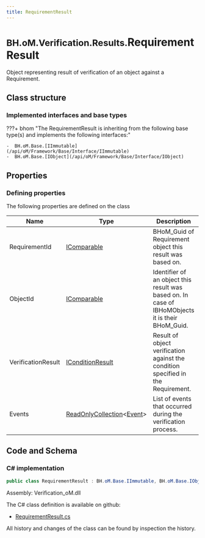 ```yaml
---
title: RequirementResult
---
```


# <small>BH.oM.Verification.Results.</small>**RequirementResult**

Object representing result of verification of an object against a Requirement.

## Class structure

### Implemented interfaces and base types

???+ bhom "The RequirementResult is inheriting from the following base type(s) and implements the following interfaces:"

    -  BH.oM.Base.[IImmutable](/api/oM/Framework/Base/Interface/IImmutable)
    -  BH.oM.Base.[IObject](/api/oM/Framework/Base/Interface/IObject)


## Properties



### Defining properties

The following properties are defined on the class

| Name             | Type             | Description      | Quantity         |
|------------------|------------------|------------------|------------------|
| RequirementId | [IComparable](https://learn.microsoft.com/en-us/dotnet/api/System.IComparable?view=netstandard-2.0) | BHoM_Guid of Requirement object this result was based on. | - |
| ObjectId | [IComparable](https://learn.microsoft.com/en-us/dotnet/api/System.IComparable?view=netstandard-2.0) | Identifier of an object this result was based on. In case of IBHoMObjects it is their BHoM_Guid. | - |
| VerificationResult | [IConditionResult](/api/oM/Framework/Verification/Results/Conditions/IConditionResult) | Result of object verification against the condition specified in the Requirement. | - |
| Events | [ReadOnlyCollection](https://learn.microsoft.com/en-us/dotnet/api/System.Collections.ObjectModel.ReadOnlyCollection-1?view=netstandard-2.0)&lt;[Event](/api/oM/Framework/Base/Debugging/Event)&gt; | List of events that occurred during the verification process. | - |


## Code and Schema

### C# implementation

``` C# title="C#"
public class RequirementResult : BH.oM.Base.IImmutable, BH.oM.Base.IObject
```

Assembly: Verification_oM.dll

The C# class definition is available on github:

- [RequirementResult.cs](https://github.com/BHoM/BHoM/blob/develop/Verification_oM/Results\RequirementResult.cs)

All history and changes of the class can be found by inspection the history.
